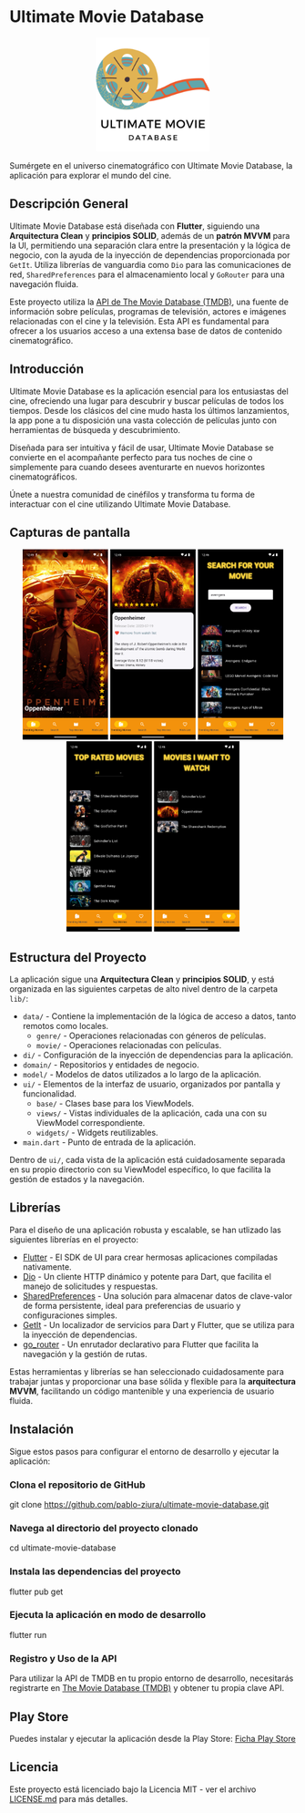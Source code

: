 # Ultimate Movie Database

<p align="center">
  <img src="assets/img/logo/app_logo_icon.png" alt="Logo de Ultimate Movie Database" width="200">
</p>

Sumérgete en el universo cinematográfico con Ultimate Movie Database, la aplicación para explorar el mundo del cine.

## Descripción General

Ultimate Movie Database está diseñada con **Flutter**, siguiendo una **Arquitectura Clean** y **principios SOLID**, además de un **patrón MVVM** para la UI, permitiendo una separación clara entre la presentación y la lógica de negocio, con la ayuda de la inyección de dependencias proporcionada por `GetIt`. Utiliza librerías de vanguardia como `Dio` para las comunicaciones de red, `SharedPreferences` para el almacenamiento local y `GoRouter` para una navegación fluida.

Este proyecto utiliza la [API de The Movie Database (TMDB)](https://developer.themoviedb.org/docs/getting-started), una fuente de información sobre películas, programas de televisión, actores e imágenes relacionadas con el cine y la televisión. Esta API es fundamental para ofrecer a los usuarios acceso a una extensa base de datos de contenido cinematográfico.

## Introducción

Ultimate Movie Database es la aplicación esencial para los entusiastas del cine, ofreciendo una lugar para descubrir y buscar películas de todos los tiempos. Desde los clásicos del cine mudo hasta los últimos lanzamientos, la app pone a tu disposición una vasta colección de películas junto con herramientas de búsqueda y descubrimiento.

Diseñada para ser intuitiva y fácil de usar, Ultimate Movie Database se convierte en el acompañante perfecto para tus noches de cine o simplemente para cuando desees aventurarte en nuevos horizontes cinematográficos.

Únete a nuestra comunidad de cinéfilos y transforma tu forma de interactuar con el cine utilizando Ultimate Movie Database.

## Capturas de pantalla

<p align="center">
  <img src="assets/img/screenshots/screen_001.png" alt="Screenshot 01" width="150">
  <img src="assets/img/screenshots/screen_002.png" alt="Screenshot 02" width="150">
  <img src="assets/img/screenshots/screen_003.png" alt="Screenshot 03" width="150">
  <img src="assets/img/screenshots/screen_004.png" alt="Screenshot 04" width="150">
  <img src="assets/img/screenshots/screen_005.png" alt="Screenshot 05" width="150">
</p>

## Estructura del Proyecto

La aplicación sigue una **Arquitectura Clean** y **principios SOLID**, y está organizada en las siguientes carpetas de alto nivel dentro de la carpeta `lib/`:

- `data/` - Contiene la implementación de la lógica de acceso a datos, tanto remotos como locales.
  - `genre/` - Operaciones relacionadas con géneros de películas.
  - `movie/` - Operaciones relacionadas con películas.
- `di/` - Configuración de la inyección de dependencias para la aplicación.
- `domain/` - Repositorios y entidades de negocio.
- `model/` - Modelos de datos utilizados a lo largo de la aplicación.
- `ui/` - Elementos de la interfaz de usuario, organizados por pantalla y funcionalidad.
  - `base/` - Clases base para los ViewModels.
  - `views/` - Vistas individuales de la aplicación, cada una con su ViewModel correspondiente.
  - `widgets/` - Widgets reutilizables.
- `main.dart` - Punto de entrada de la aplicación.

Dentro de `ui/`, cada vista de la aplicación está cuidadosamente separada en su propio directorio con su ViewModel específico, lo que facilita la gestión de estados y la navegación.

## Librerías

Para el diseño de una aplicación robusta y escalable, se han utlizado las siguientes librerías en el proyecto:

- [Flutter](https://flutter.dev) - El SDK de UI para crear hermosas aplicaciones compiladas nativamente.
- [Dio](https://github.com/flutterchina/dio) - Un cliente HTTP dinámico y potente para Dart, que facilita el manejo de solicitudes y respuestas.
- [SharedPreferences](https://pub.dev/packages/shared_preferences) - Una solución para almacenar datos de clave-valor de forma persistente, ideal para preferencias de usuario y configuraciones simples.
- [GetIt](https://pub.dev/packages/get_it) - Un localizador de servicios para Dart y Flutter, que se utiliza para la inyección de dependencias.
- [go_router](https://pub.dev/packages/go_router) - Un enrutador declarativo para Flutter que facilita la navegación y la gestión de rutas.

Estas herramientas y librerías se han seleccionado cuidadosamente para trabajar juntas y proporcionar una base sólida y flexible para la **arquitectura MVVM**, facilitando un código mantenible y una experiencia de usuario fluida.

## Instalación

Sigue estos pasos para configurar el entorno de desarrollo y ejecutar la aplicación:

### Clona el repositorio de GitHub

git clone <https://github.com/pablo-ziura/ultimate-movie-database.git>

### Navega al directorio del proyecto clonado

cd ultimate-movie-database

### Instala las dependencias del proyecto

flutter pub get

### Ejecuta la aplicación en modo de desarrollo

flutter run

### Registro y Uso de la API

Para utilizar la API de TMDB en tu propio entorno de desarrollo, necesitarás registrarte en [The Movie Database (TMDB)](https://developer.themoviedb.org/docs/getting-started) y obtener tu propia clave API.

## Play Store

Puedes instalar y ejecutar la aplicación desde la Play Store: [Ficha Play Store](https://play.google.com/store/apps/details?id=com.pabloziura.ultimatemoviedatabase)

## Licencia

Este proyecto está licenciado bajo la Licencia MIT - ver el archivo [LICENSE.md](LICENSE.md) para más detalles.
